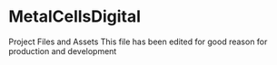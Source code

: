 # MetalCellsDigital
Project Files and Assets
This file has been edited for good reason for production and development
